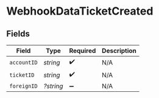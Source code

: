 # WebhookDataTicketCreated


## Fields

| Field              | Type               | Required           | Description        |
| ------------------ | ------------------ | ------------------ | ------------------ |
| `accountID`        | *string*           | :heavy_check_mark: | N/A                |
| `ticketID`         | *string*           | :heavy_check_mark: | N/A                |
| `foreignID`        | *?string*          | :heavy_minus_sign: | N/A                |